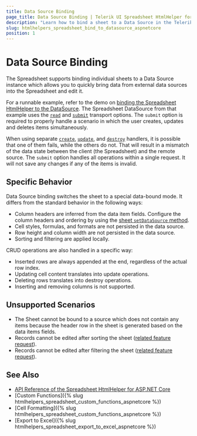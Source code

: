 ```yaml
---
title: Data Source Binding
page_title: Data Source Binding | Telerik UI Spreadsheet HtmlHelper for ASP.NET Core
description: "Learn how to bind a sheet to a Data Source in the Telerik UI Spreadsheet HtmlHelper for ASP.NET Core (MVC 6 or ASP.NET Core MVC)."
slug: htmlhelpers_spreadsheet_bind_to_datasource_aspnetcore
position: 1
---
```


# Data Source Binding

The Spreadsheet supports binding individual sheets to a Data Source instance which allows you to quickly bring data from external data sources into the Spreadsheet and edit it.  

For a runnable example, refer to the demo on [binding the Spreadsheet HtmlHelper to the DataSource](https://demos.telerik.com/aspnet-core/spreadsheet/datasource). The Spreadsheet DataSource from that example uses the [`read`](https://docs.telerik.com/kendo-ui/api/javascript/data/datasource/configuration/transport.read) and [`submit`](https://docs.telerik.com/kendo-ui/api/javascript/data/datasource/configuration/transport.submit) transport options. The `submit` option is required to properly handle a scenario in which the user creates, updates and deletes items simultaneously.

When using separate [`create`](https://docs.telerik.com/kendo-ui/api/javascript/data/datasource/configuration/transport.create), [`update`](https://docs.telerik.com/kendo-ui/api/javascript/data/datasource/configuration/transport.update), and [`destroy`](https://docs.telerik.com/kendo-ui/api/javascript/data/datasource/configuration/transport.destroy) handlers, it is possible that one of them fails, while the others do not. That will result in a mismatch of the data state between the client (the Spreadsheet) and the remote source. The `submit` option handles all operations within a single request. It will not save any changes if any of the items is invalid.

## Specific Behavior

Data Source binding switches the sheet to a special data-bound mode. It differs from the standard behavior in the following ways:

* Column headers are inferred from the data item fields. Configure the column headers and ordering by using the [sheet `setDataSource` method](https://docs.telerik.com/kendo-ui/api/javascript/spreadsheet/sheet/methods/setdatasource).
* Cell styles, formulas, and formats are not persisted in the data source.
* Row height and column width are not persisted in the data source.
* Sorting and filtering are applied locally.

CRUD operations are also handled in a specific way:

* Inserted rows are always appended at the end, regardless of the actual row index.
* Updating cell content translates into update operations.
* Deleting rows translates into destroy operations.
* Inserting and removing columns is not supported.

## Unsupported Scenarios

* The Sheet cannot be bound to a source which does not contain any items because the header row in the sheet is generated based on the data items fields.
* Records cannot be edited after sorting the sheet ([related feature request](https://feedback.telerik.com/kendo-jquery-ui/1402815-allow-sorting-for-spreadsheet-with-datasource)).
* Records cannot be edited after filtering the sheet ([related feature request](https://feedback.telerik.com/kendo-jquery-ui/1402817-allow-filtering-for-spreadsheet-with-datasource)).

## See Also

* [API Reference of the Spreadsheet HtmlHelper for ASP.NET Core](/api/spreadsheet)
* [Custom Functions]({% slug htmlhelpers_spreadsheet_custom_functions_aspnetcore %})
* [Cell Formatting]({% slug htmlhelpers_spreadsheet_custom_functions_aspnetcore %})
* [Export to Excel]({% slug htmlhelpers_spreadsheet_export_to_excel_aspnetcore %})
